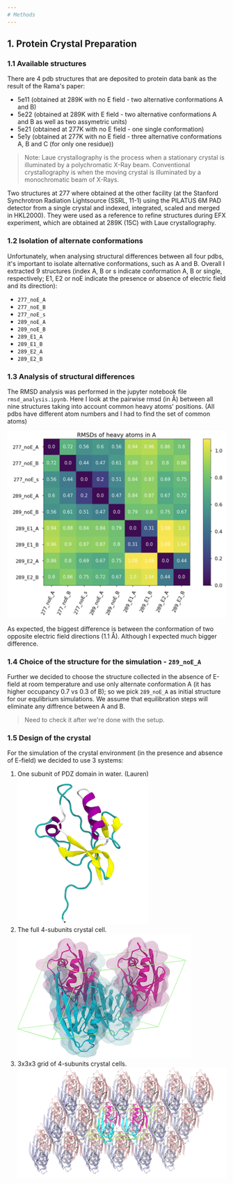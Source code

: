 ```yaml
---
# Methods
---
```


## 1. Protein Crystal Preparation

### 1.1 Available structures

There are 4 pdb structures that are deposited to protein data bank as the result of the Rama's paper:
 - 5e11 (obtained at 289K with no E field - two alternative conformations A and B)
 - 5e22 (obtained at 289K with E field - two alternative conformations A and B as well as two assymetric units)
 - 5e21 (obtained at 277K with no E field - one single conformation)
 - 5e1y (obtained at 277K with no E field - three alternative conformations A, B and C (for only one residue))


> Note: Laue crystallography is the process when a stationary crystal is illuminated by a polychromatic X-Ray beam.
> Conventional crystallography is when the moving crystal is illuminated by a monochromatic beam of X-Rays.

Two structures at 277 where obtained at the other facility (at the Stanford Synchrotron Radiation Lightsource (SSRL, 11-1) using the PILATUS 6M PAD detector from a single crystal and indexed, integrated, scaled and merged in HKL2000). They were used as a reference to refine structures during EFX experiment, which are obtained at 289K (15C) with Laue crystallography.

### 1.2 Isolation of alternate conformations

Unfortunately, when analysing structural differences between all four pdbs, it's important to isolate alternative conformations, such as A and B. Overall I extracted 9 structures (index A, B or s indicate conformation A, B or single, respectively; E1, E2 or noE indicate the presence or absence of electric field and its direction):

- `277_noE_A`
- `277_noE_B`
- `277_noE_s`
- `289_noE_A`
- `289_noE_B`
- `289_E1_A`
- `289_E1_B`
- `289_E2_A`
- `289_E2_B`

### 1.3 Analysis of structural differences

 The RMSD analysis was performed in the jupyter notebook file `rmsd_analysis.ipynb`. Here I look at the pairwise rmsd (in Å) between all nine structures taking into account common heavy atoms' positions. (All pdbs have different atom numbers and I had to find the set of common atoms)

 ![](pics/rmsd_heavy.png)

As expected, the biggest difference is between the conformation of two opposite electric field directions (1.1 Å). Although I expected much bigger difference. 

### 1.4 Choice of the structure for the simulation - `289_noE_A`

Further we decided to choose the structure collected in the absence of E-field at room temperature and use only alternate conformation A (it has higher occupancy 0.7 vs 0.3 of B); so we pick `289_noE_A` as initial structure for our equlibrium simulations. We assume that equilibration steps will eliminate any diffrence between A and B.

> Need to check it after we're done with the setup.


### 1.5 Design of the crystal

For the simulation of the crystal environment (in the presence and absence of E-field) we decided to use 3 systems: 

1. One subunit of PDZ domain in water. (Lauren) ![](pics/1_su.png)
2. The full 4-subunits crystal cell. ![](pics/1uc.png)
3. 3x3x3 grid of 4-subunits crystal cells. ![](pics/27uc.png)

